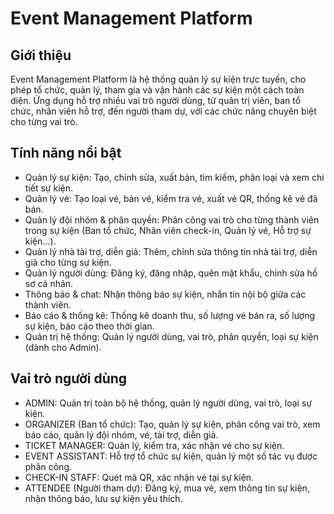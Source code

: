 # Event Management Platform
## Giới thiệu
Event Management Platform là hệ thống quản lý sự kiện trực tuyến, cho phép tổ chức, quản lý, tham gia và vận hành các sự kiện một cách toàn diện. Ứng dụng hỗ trợ nhiều vai trò người dùng, từ quản trị viên, ban tổ chức, nhân viên hỗ trợ, đến người tham dự, với các chức năng chuyên biệt cho từng vai trò.
## Tính năng nổi bật
- Quản lý sự kiện: Tạo, chỉnh sửa, xuất bản, tìm kiếm, phân loại và xem chi tiết sự kiện.
- Quản lý vé: Tạo loại vé, bán vé, kiểm tra vé, xuất vé QR, thống kê vé đã bán.
- Quản lý đội nhóm & phân quyền: Phân công vai trò cho từng thành viên trong sự kiện (Ban tổ chức, Nhân viên check-in, Quản lý vé, Hỗ trợ sự kiện...).
- Quản lý nhà tài trợ, diễn giả: Thêm, chỉnh sửa thông tin nhà tài trợ, diễn giả cho từng sự kiện.
- Quản lý người dùng: Đăng ký, đăng nhập, quên mật khẩu, chỉnh sửa hồ sơ cá nhân.
- Thông báo & chat: Nhận thông báo sự kiện, nhắn tin nội bộ giữa các thành viên.
- Báo cáo & thống kê: Thống kê doanh thu, số lượng vé bán ra, số lượng sự kiện, báo cáo theo thời gian.
- Quản trị hệ thống: Quản lý người dùng, vai trò, phân quyền, loại sự kiện (dành cho Admin).
## Vai trò người dùng
- ADMIN: Quản trị toàn bộ hệ thống, quản lý người dùng, vai trò, loại sự kiện.
- ORGANIZER (Ban tổ chức): Tạo, quản lý sự kiện, phân công vai trò, xem báo cáo, quản lý đội nhóm, vé, tài trợ, diễn giả.
- TICKET MANAGER: Quản lý, kiểm tra, xác nhận vé cho sự kiện.
- EVENT ASSISTANT: Hỗ trợ tổ chức sự kiện, quản lý một số tác vụ được phân công.
- CHECK-IN STAFF: Quét mã QR, xác nhận vé tại sự kiện.
- ATTENDEE (Người tham dự): Đăng ký, mua vé, xem thông tin sự kiện, nhận thông báo, lưu sự kiện yêu thích.
